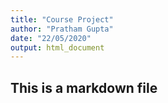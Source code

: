 ```yaml
---
title: "Course Project"
author: "Pratham Gupta"
date: "22/05/2020"
output: html_document
---
```


## This is a markdown file